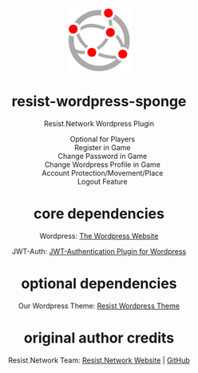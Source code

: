 <p align="center"><img src="https://github.com/resist-network/extras-pack/blob/master/images/128x128.png?raw=true"></p>
<h1 align="center">resist-wordpress-sponge</h1>
<p align="center">Resist.Network Wordpress Plugin</p>
<p align="center">
<img src="http://www.checkmarkclass.com/uploads/3/5/5/6/3556/whisper128.png" height="10" width="10"> Optional for Players<br />
<img src="http://www.checkmarkclass.com/uploads/3/5/5/6/3556/whisper128.png" height="10" width="10"> Register in Game<br />
<img src="http://www.checkmarkclass.com/uploads/3/5/5/6/3556/whisper128.png" height="10" width="10"> Change Password in Game<br />
<img src="http://www.checkmarkclass.com/uploads/3/5/5/6/3556/whisper128.png" height="10" width="10"> Change Wordpress Profile in Game<br />
<img src="http://www.checkmarkclass.com/uploads/3/5/5/6/3556/whisper128.png" height="10" width="10"> Account Protection/Movement/Place<br />
<img src="http://www.checkmarkclass.com/uploads/3/5/5/6/3556/whisper128.png" height="10" width="10"> Logout Feature<br />
</p>
<h1 align="center">core dependencies</h1>
<p align="center">Wordpress: <a href="https://wordpress.org">The Wordpress Website</a>
<p align="center">JWT-Auth: <a href="https://wordpress.org/plugins/jwt-authentication-for-wp-rest-api/">JWT-Authentication Plugin for Wordpress</a>

<h1 align="center">optional dependencies</h1>
<p align="center">Our Wordpress Theme: <a href="https://github.com/resist-network/resist-wordpress-theme">Resist Wordpress Theme</a>

<h1 align="center">original author credits</h1>
<p align="center">Resist.Network Team: <a href="https://resist.network">Resist.Network Website</a> | <a href="https://github.com/resist-network">GitHub</a></p>
